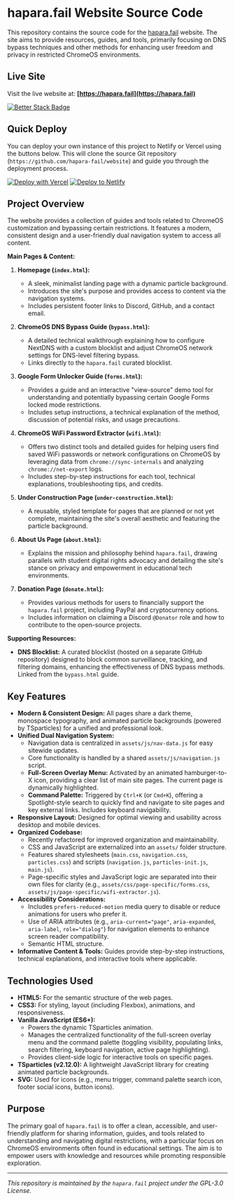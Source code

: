 # hapara.fail Website Source Code

This repository contains the source code for the [hapara.fail](https://hapara.fail) website. The site aims to provide resources, guides, and tools, primarily focusing on DNS bypass techniques and other methods for enhancing user freedom and privacy in restricted ChromeOS environments.

## Live Site

Visit the live website at: **[https://hapara.fail](https://hapara.fail)**

[![Better Stack Badge](https://uptime.betterstack.com/status-badges/v1/monitor/1wfyp.svg)](https://status.hapara.fail/)

## Quick Deploy

You can deploy your own instance of this project to Netlify or Vercel using the buttons below. This will clone the source Git repository (`https://github.com/hapara-fail/website`) and guide you through the deployment process.

[![Deploy with Vercel](https://vercel.com/button)](https://vercel.com/new/clone?repository-url=https%3A%2F%2Fgithub.com%2Fhapara-fail%2Fwebsite)
[![Deploy to Netlify](https://www.netlify.com/img/deploy/button.svg)](https://app.netlify.com/integration/start/deploy?repository=https://github.com/hapara-fail/website)

## Project Overview

The website provides a collection of guides and tools related to ChromeOS customization and bypassing certain restrictions. It features a modern, consistent design and a user-friendly dual navigation system to access all content.

**Main Pages & Content:**

1.  **Homepage (`index.html`):**
    * A sleek, minimalist landing page with a dynamic particle background.
    * Introduces the site's purpose and provides access to content via the navigation systems.
    * Includes persistent footer links to Discord, GitHub, and a contact email.

2.  **ChromeOS DNS Bypass Guide (`bypass.html`):**
    * A detailed technical walkthrough explaining how to configure NextDNS with a custom blocklist and adjust ChromeOS network settings for DNS-level filtering bypass.
    * Links directly to the `hapara.fail` curated blocklist.

3.  **Google Form Unlocker Guide (`forms.html`):**
    * Provides a guide and an interactive "view-source" demo tool for understanding and potentially bypassing certain Google Forms locked mode restrictions.
    * Includes setup instructions, a technical explanation of the method, discussion of potential risks, and usage precautions.

4.  **ChromeOS WiFi Password Extractor (`wifi.html`):**
    * Offers two distinct tools and detailed guides for helping users find saved WiFi passwords or network configurations on ChromeOS by leveraging data from `chrome://sync-internals` and analyzing `chrome://net-export` logs.
    * Includes step-by-step instructions for each tool, technical explanations, troubleshooting tips, and credits.

5.  **Under Construction Page (`under-construction.html`):**
    * A reusable, styled template for pages that are planned or not yet complete, maintaining the site's overall aesthetic and featuring the particle background.

6.  **About Us Page (`about.html`):**
    * Explains the mission and philosophy behind `hapara.fail`, drawing parallels with student digital rights advocacy and detailing the site's stance on privacy and empowerment in educational tech environments.

7.  **Donation Page (`donate.html`):**
    * Provides various methods for users to financially support the `hapara.fail` project, including PayPal and cryptocurrency options.
    * Includes information on claiming a Discord `@Donator` role and how to contribute to the open-source projects.


**Supporting Resources:**

* **DNS Blocklist:** A curated blocklist (hosted on a separate GitHub repository) designed to block common surveillance, tracking, and filtering domains, enhancing the effectiveness of DNS bypass methods. Linked from the `bypass.html` guide.

## Key Features

* **Modern & Consistent Design:** All pages share a dark theme, monospace typography, and animated particle backgrounds (powered by TSparticles) for a unified and professional look.
* **Unified Dual Navigation System:**
    * Navigation data is centralized in `assets/js/nav-data.js` for easy sitewide updates.
    * Core functionality is handled by a shared `assets/js/navigation.js` script.
    * **Full-Screen Overlay Menu:** Activated by an animated hamburger-to-X icon, providing a clear list of main site pages. The current page is dynamically highlighted.
    * **Command Palette:** Triggered by `Ctrl+K` (or `Cmd+K`), offering a Spotlight-style search to quickly find and navigate to site pages and key external links. Includes keyboard navigability.
* **Responsive Layout:** Designed for optimal viewing and usability across desktop and mobile devices.
* **Organized Codebase:**
    * Recently refactored for improved organization and maintainability.
    * CSS and JavaScript are externalized into an `assets/` folder structure.
    * Features shared stylesheets (`main.css`, `navigation.css`, `particles.css`) and scripts (`navigation.js`, `particles-init.js`, `main.js`).
    * Page-specific styles and JavaScript logic are separated into their own files for clarity (e.g., `assets/css/page-specific/forms.css`, `assets/js/page-specific/wifi-extractor.js`).
* **Accessibility Considerations:**
    * Includes `prefers-reduced-motion` media query to disable or reduce animations for users who prefer it.
    * Use of ARIA attributes (e.g., `aria-current="page"`, `aria-expanded`, `aria-label`, `role="dialog"`) for navigation elements to enhance screen reader compatibility.
    * Semantic HTML structure.
* **Informative Content & Tools:** Guides provide step-by-step instructions, technical explanations, and interactive tools where applicable.

## Technologies Used

* **HTML5:** For the semantic structure of the web pages.
* **CSS3:** For styling, layout (including Flexbox), animations, and responsiveness.
* **Vanilla JavaScript (ES6+):**
    * Powers the dynamic TSparticles animation.
    * Manages the centralized functionality of the full-screen overlay menu and the command palette (toggling visibility, populating links, search filtering, keyboard navigation, active page highlighting).
    * Provides client-side logic for interactive tools on specific pages.
* **TSparticles (v2.12.0):** A lightweight JavaScript library for creating animated particle backgrounds.
* **SVG:** Used for icons (e.g., menu trigger, command palette search icon, footer social icons, button icons).

## Purpose

The primary goal of `hapara.fail` is to offer a clean, accessible, and user-friendly platform for sharing information, guides, and tools related to understanding and navigating digital restrictions, with a particular focus on ChromeOS environments often found in educational settings. The aim is to empower users with knowledge and resources while promoting responsible exploration.

---

*This repository is maintained by the `hapara.fail` project under the GPL-3.0 License.*
